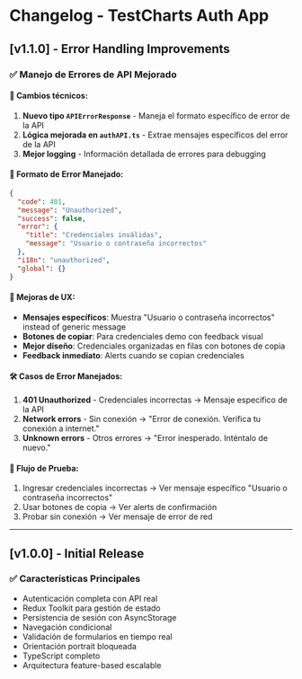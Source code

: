 # Changelog - TestCharts Auth App

## [v1.1.0] - Error Handling Improvements

### ✅ **Manejo de Errores de API Mejorado**

#### 🔧 **Cambios técnicos:**

1. **Nuevo tipo `APIErrorResponse`** - Maneja el formato específico de error de la API
2. **Lógica mejorada en `authAPI.ts`** - Extrae mensajes específicos del error de la API
3. **Mejor logging** - Información detallada de errores para debugging

#### 🎯 **Formato de Error Manejado:**

```json
{
  "code": 401,
  "message": "Unauthorized",
  "success": false,
  "error": {
    "title": "Credenciales inválidas",
    "message": "Usuario o contraseña incorrectos"
  },
  "i18n": "unauthorized",
  "global": {}
}
```

#### 🎨 **Mejoras de UX:**

- **Mensajes específicos**: Muestra "Usuario o contraseña incorrectos" instead of generic message
- **Botones de copiar**: Para credenciales demo con feedback visual
- **Mejor diseño**: Credenciales organizadas en filas con botones de copia
- **Feedback inmediato**: Alerts cuando se copian credenciales

#### 🛠️ **Casos de Error Manejados:**

1. **401 Unauthorized** - Credenciales incorrectas → Mensaje específico de la API
2. **Network errors** - Sin conexión → "Error de conexión. Verifica tu conexión a internet."
3. **Unknown errors** - Otros errores → "Error inesperado. Inténtalo de nuevo."

#### 📱 **Flujo de Prueba:**

1. Ingresar credenciales incorrectas → Ver mensaje específico "Usuario o contraseña incorrectos"
2. Usar botones de copia → Ver alerts de confirmación
3. Probar sin conexión → Ver mensaje de error de red

---

## [v1.0.0] - Initial Release

### ✅ **Características Principales**

- Autenticación completa con API real
- Redux Toolkit para gestión de estado
- Persistencia de sesión con AsyncStorage
- Navegación condicional
- Validación de formularios en tiempo real
- Orientación portrait bloqueada
- TypeScript completo
- Arquitectura feature-based escalable
